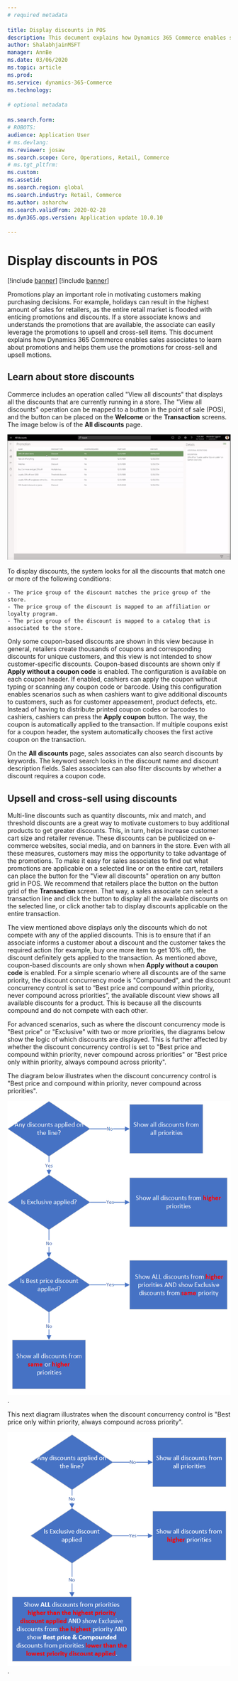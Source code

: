 ```yaml
---
# required metadata

title: Display discounts in POS 
description: This document explains how Dynamics 365 Commerce enables sales associates to learn about promotions and helps them use the promotions for cross-sell and upsell motions.
author: ShalabhjainMSFT
manager: AnnBe
ms.date: 03/06/2020
ms.topic: article
ms.prod: 
ms.service: dynamics-365-Commerce
ms.technology: 

# optional metadata

ms.search.form: 
# ROBOTS: 
audience: Application User
# ms.devlang: 
ms.reviewer: josaw
ms.search.scope: Core, Operations, Retail, Commerce
# ms.tgt_pltfrm: 
ms.custom: 
ms.assetid: 
ms.search.region: global
ms.search.industry: Retail, Commerce
ms.author: asharchw
ms.search.validFrom: 2020-02-28
ms.dyn365.ops.version: Application update 10.0.10

---
```


# Display discounts in POS

[!include [banner](includes/banner.md)]
[!include [banner](includes/preview-banner.md)]

Promotions play an important role in motivating customers making purchasing decisions. For example, holidays can result in the highest amount of sales for retailers, as the entire retail market is flooded with enticing promotions and discounts. If a store associate knows and understands the promotions that are available, the associate can easily leverage the promotions to upsell and cross-sell items. This document explains how Dynamics 365 Commerce enables sales associates to learn about promotions and helps them use the promotions for cross-sell and upsell motions.

## Learn about store discounts

Commerce includes an operation called "View all discounts" that displays all the discounts that are currently running in a store. The "View all discounts" operation can be mapped to a button in the point of sale (POS), and the button can be placed on the **Welcome**  or the **Transaction** screens. The image below is of the **All discounts** page.

 ![All discounts](./media/View_all_discounts.png "Learn about discounts in POS")


To display discounts, the system looks for all the discounts that match one or more of the following conditions:

	- The price group of the discount matches the price group of the store.
	- The price group of the discount is mapped to an affiliation or loyalty program.
	- The price group of the discount is mapped to a catalog that is associated to the store.

Only some coupon-based discounts are shown in this view because in general, retailers create thousands of coupons and corresponding discounts for unique customers, and this view is not intended to show customer-specific discounts. Coupon-based discounts are shown only if **Apply without a coupon code** is enabled. The configuration is available on each coupon header. If enabled, cashiers can apply the coupon without typing or scanning any coupon code or barcode. Using this configuration enables scenarios such as when cashiers want to give additional discounts to customers, such as for customer appeasement, product defects, etc. Instead of having to distribute printed coupon codes or barcodes to cashiers, cashiers can press the **Apply coupon** button. The way, the coupon is automatically applied to the transaction. If multiple coupons exist for a coupon header, the system automatically chooses the first active coupon on the transaction.

On the **All discounts** page, sales associates can also search discounts by keywords. The keyword search looks in the discount name and discount description fields. Sales associates can also filter discounts by whether a discount requires a coupon code. 

## Upsell and cross-sell using discounts
Multi-line discounts such as quantity discounts, mix and match, and threshold discounts are a great way to motivate customers to buy additional products to get greater discounts. This, in turn, helps increase customer cart size and retailer revenue. These discounts can be publicized on e-commerce websites, social media, and on banners in the store. Even with all these measures, customers may miss the opportunity to take advantage of the promotions. To make it easy for sales associates to find out what promotions are applicable on a selected line or on the entire cart, retailers can place the button for the "View all discounts" operation on any button grid in POS. We recommend that retailers place the button on the button grid of the **Transaction** screen. That way, a sales associate can select a transaction line and click the button to display all the available discounts on the selected line, or click another tab to display discounts applicable on the entire transaction. 

The view mentioned above displays only the discounts which do not compete with any of the applied discounts. This is to ensure that if an associate informs a customer about a discount and the customer takes the required action (for example, buy one more item to get 10% off), the discount definitely gets applied to the transaction. As mentioned above, coupon-based discounts are only shown when **Apply without a coupon code** is enabled. For a simple scenario where all discounts are of the same priority, the discount concurrency mode is "Compounded", and the discount concurrency control is set to “Best price and compound within priority, never compound across priorities”, the available discount view shows all available discounts for a product. This is because all the discounts compound and do not compete with each other. 

For advanced scenarios, such as where the discount concurrency mode is "Best price" or "Exclusive" with two or more priorities, the diagrams below show the logic of which discounts are displayed. This is further affected by whether the discount concurrency control is set to "Best price and compound within priority, never compound across priorities" or "Best price only within priority, always compound across priority".

The diagram below illustrates when the discount concurrency control is "Best price and compound within priority, never compound across priorities". 

![Diagram for Best price and compound within priority, never compound across priorities](./media/Model_1.png "Image for logic used in case of Best price and compound within priority, never compound across priorities").

This next diagram illustrates when the discount concurrency control is "Best price only within priority, always compound across priority".

![Diagram for Best price only within priority, always compound across priority](./media/Model_2.png "Image for logic used in case of Best price only within priority, always compound across priority").
